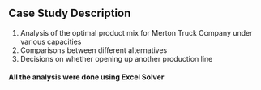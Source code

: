 ## Case Study Description
1. Analysis of the optimal product mix for Merton Truck Company under various capacities
2. Comparisons between different alternatives
3. Decisions on whether opening up another production line

#### All the analysis were done using Excel Solver
